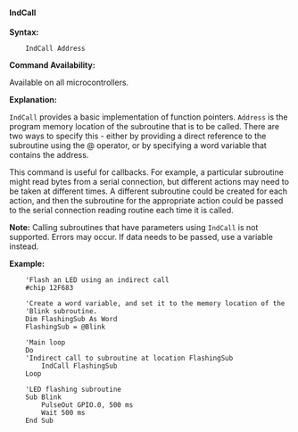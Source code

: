<div class="section">

<div class="titlepage">

<div>

<div>

#### <span id="_indcall"></span>IndCall

</div>

</div>

</div>

<span class="strong">**Syntax:**</span>

``` screen
    IndCall Address
```

<span class="strong">**Command Availability:**</span>

Available on all microcontrollers.

<span class="strong">**Explanation:**</span>

`IndCall` provides a basic implementation of function pointers.
`Address` is the program memory location of the subroutine that is to be
called. There are two ways to specify this - either by providing a
direct reference to the subroutine using the @ operator, or by
specifying a word variable that contains the address.

This command is useful for callbacks. For example, a particular
subroutine might read bytes from a serial connection, but different
actions may need to be taken at different times. A different subroutine
could be created for each action, and then the subroutine for the
appropriate action could be passed to the serial connection reading
routine each time it is called.

<span class="strong">**Note:**</span> Calling subroutines that have
parameters using `IndCall` is not supported. Errors may occur. If data
needs to be passed, use a variable instead.

<span class="strong">**Example:**</span>

``` screen
    'Flash an LED using an indirect call
    #chip 12F683

    'Create a word variable, and set it to the memory location of the
    'Blink subroutine.
    Dim FlashingSub As Word
    FlashingSub = @Blink

    'Main loop
    Do
    'Indirect call to subroutine at location FlashingSub
        IndCall FlashingSub
    Loop

    'LED flashing subroutine
    Sub Blink
        PulseOut GPIO.0, 500 ms
        Wait 500 ms
    End Sub
```

</div>
